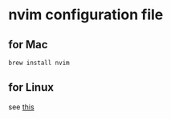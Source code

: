 # nvim configuration file

## for Mac

```
brew install nvim
```

## for Linux

see [this](https://thomasventurini.com/articles/install-neovim-05-in-ubuntu/)


